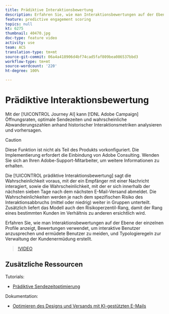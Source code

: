 ```yaml
---
title: Prädiktive Interaktionsbewertung
description: Erfahren Sie, wie man Interaktionsbewertungen auf der Ebene der einzelnen Profile anzeigt, Bewertungen verwendet, um interaktive Benutzer anzusprechen und ermüdete Benutzer zu meiden, und Typologieregeln zur Verwaltung von Kundenermüdung erstellt.
feature: predictive engagement scoring
topics: null
kt: 6275
thumbnail: 40470.jpg
doc-type: feature video
activity: use
team: ACS
translation-type: tm+mt
source-git-commit: 06a4a418906d4bf74cad5faf809bea086537bbd3
workflow-type: tm+mt
source-wordcount: '220'
ht-degree: 100%

---
```



# Prädiktive Interaktionsbewertung

Mit der [!UICONTROL Journey AI] kann [!DNL Adobe Campaign] Öffnungsraten, optimale Sendezeiten und wahrscheinliche Abwanderungszahlen anhand historischer Interaktionsmetriken analysieren und vorhersagen.

>[!CAUTION]
>Diese Funktion ist nicht als Teil des Produkts vorkonfiguriert. Die Implementierung erfordert die Einbindung von Adobe Consulting. Wenden Sie sich an Ihren Adobe-Support-Mitarbeiter, um weitere Informationen zu erhalten.

Die [!UICONTROL prädiktive Interaktionsbewertung] sagt die Wahrscheinlichkeit voraus, mit der ein Empfänger mit einer Nachricht interagiert, sowie die Wahrscheinlichkeit, mit der er sich innerhalb der nächsten sieben Tage nach dem nächsten E-Mail-Versand abmeldet. Die Wahrscheinlichkeiten werden je nach dem spezifischen Risiko des Interaktionsabbruchs (mittel oder niedrig) weiter in Gruppen unterteilt. Zusätzlich liefert das Modell auch den Risikoperzentil-Rang, damit der Rang eines bestimmten Kunden im Verhältnis zu anderen ersichtlich wird.

Erfahren Sie, wie man Interaktionsbewertungen auf der Ebene der einzelnen Profile anzeigt, Bewertungen verwendet, um interaktive Benutzer anzusprechen und ermüdete Benutzer zu meiden, und Typologieregeln zur Verwaltung der Kundenermüdung erstellt.

>[!VIDEO](https://video.tv.adobe.com/v/40470?quality=12)

## Zusätzliche Ressourcen

Tutorials:

* [Prädiktive Sendezeitoptimierung](predictive-send-time-optimization.md)

Dokumentation:

* [Optimieren des Designs und Versands mit KI-gestützten E-Mails](https://docs.adobe.com/help/de-DE/campaign-standard/using/testing-and-sending/preparing-and-testing-messages/predictive.html)
